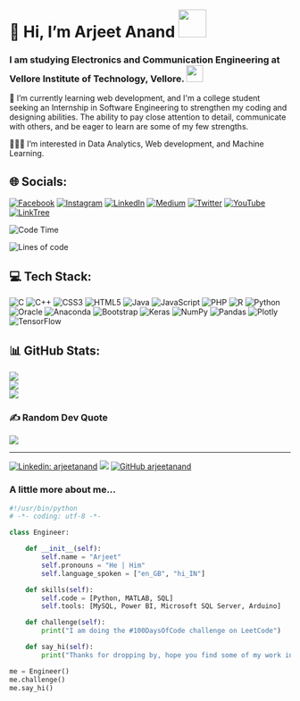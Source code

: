 # 👋 Hi, I’m Arjeet Anand  <img src="https://media.giphy.com/media/v1.Y2lkPTc5MGI3NjExaHRkczY0MjF5bDY0a2VpbHRoaTR5MGVnYjBmdDdrZnY3dGkjhutfyfydt0cGFzcSZlcD12MV9pbnRlcm5hbF9naWZfYnlfaWQmY3Q9cw/v0dGnTDFgEr68myH0C/giphy.gif" width="50">

### I am studying Electronics and Communication Engineering at Vellore Institute of Technology, Vellore. <img src="https://media.giphy.com/media/WUlplcMpOCEmTGBtBW/giphy.gif" width="30">

🌱 I’m currently learning web development, and I'm a college student seeking an Internship in Software Engineering to strengthen my coding and designing abilities. The ability to pay close attention to detail, communicate with others, and be eager to learn are some of my few strengths.

👩🏻‍💻 I’m interested in Data Analytics, Web development, and Machine Learning.

## 🌐 Socials:
[![Facebook](https://img.shields.io/badge/Facebook-%231877F2.svg?logo=Facebook&logoColor=white)](https://facebook.com/arjeetanand) [![Instagram](https://img.shields.io/badge/Instagram-%23E4405F.svg?logo=Instagram&logoColor=white)](https://instagram.com/arjeetanand) [![LinkedIn](https://img.shields.io/badge/LinkedIn-%230077B5.svg?logo=linkedin&logoColor=white)](https://linkedin.com/in/arjeetanand) [![Medium](https://img.shields.io/badge/Medium-12100E?logo=medium&logoColor=white)](https://medium.com/@arjeetanand) [![Twitter](https://img.shields.io/badge/Twitter-%231DA1F2.svg?logo=Twitter&logoColor=white)](https://twitter.com/arjeeet) [![YouTube](https://img.shields.io/badge/YouTube-%23FF0000.svg?logo=YouTube&logoColor=white)](https://www.youtube.com/channel/UCpuGGVs4YhVbUde7_neTRlg) [![LinkTree](https://img.shields.io/badge/LinkTree-%20-green)](https://linktr.ee/arjeetanand)

<!--START_SECTION:waka-->
![Code Time](http://img.shields.io/badge/Code%20Time-491%20hrs%2036%20mins-blue)

![Lines of code](https://img.shields.io/badge/From%20Hello%20World%20I%27ve%20Written-2.8%20million%20lines%20of%20code-blue)

## 💻 Tech Stack:
![C](https://img.shields.io/badge/c-%2300599C.svg?style=for-the-badge&logo=c&logoColor=white) ![C++](https://img.shields.io/badge/c++-%2300599C.svg?style=for-the-badge&logo=c%2B%2B&logoColor=white) ![CSS3](https://img.shields.io/badge/css3-%231572B6.svg?style=for-the-badge&logo=css3&logoColor=white) ![HTML5](https://img.shields.io/badge/html5-%23E34F26.svg?style=for-the-badge&logo=html5&logoColor=white) ![Java](https://img.shields.io/badge/java-%23ED8B00.svg?style=for-the-badge&logo=java&logoColor=white) ![JavaScript](https://img.shields.io/badge/javascript-%23323330.svg?style=for-the-badge&logo=javascript&logoColor=%23F7DF1E) ![PHP](https://img.shields.io/badge/php-%23777BB4.svg?style=for-the-badge&logo=php&logoColor=white) ![R](https://img.shields.io/badge/r-%23276DC3.svg?style=for-the-badge&logo=r&logoColor=white) ![Python](https://img.shields.io/badge/python-3670A0?style=for-the-badge&logo=python&logoColor=ffdd54) ![Oracle](https://img.shields.io/badge/Oracle-F80000?style=for-the-badge&logo=oracle&logoColor=white) ![Anaconda](https://img.shields.io/badge/Anaconda-%2344A833.svg?style=for-the-badge&logo=anaconda&logoColor=white) ![Bootstrap](https://img.shields.io/badge/bootstrap-%23563D7C.svg?style=for-the-badge&logo=bootstrap&logoColor=white) ![Keras](https://img.shields.io/badge/Keras-%23D00000.svg?style=for-the-badge&logo=Keras&logoColor=white) ![NumPy](https://img.shields.io/badge/numpy-%23013243.svg?style=for-the-badge&logo=numpy&logoColor=white) ![Pandas](https://img.shields.io/badge/pandas-%23150458.svg?style=for-the-badge&logo=pandas&logoColor=white) ![Plotly](https://img.shields.io/badge/Plotly-%233F4F75.svg?style=for-the-badge&logo=plotly&logoColor=white) ![TensorFlow](https://img.shields.io/badge/TensorFlow-%23FF6F00.svg?style=for-the-badge&logo=TensorFlow&logoColor=white)

## 📊 GitHub Stats:
![](https://github-readme-stats.vercel.app/api?username=Payal-283&theme=onedark&hide_border=false&include_all_commits=false&count_private=false)<br/>
![](https://github-readme-streak-stats.herokuapp.com/?user=Payal-283&theme=onedark&hide_border=false)<br/>
![](https://github-readme-stats.vercel.app/api/top-langs/?username=Payal-283&theme=onedark&hide_border=false&include_all_commits=false&count_private=false&layout=compact)

### ✍️ Random Dev Quote
![](https://quotes-github-readme.vercel.app/api?type=horizontal&theme=radical)

---




[![Linkedin: arjeetanand](https://img.shields.io/badge/-Shreyans-blue?style=flat-square&logo=Linkedin&logoColor=white&link=https://www.linkedin.com/in/2003-shreyans-shah/)](https://www.linkedin.com/in/2003-shreyans-shah/)
![](https://visitor-badge.laobi.icu/badge?page_id=Shreyans27.Shreyans27)
[![GitHub arjeetanand](https://img.shields.io/github/followers/Shreyans27?label=followers&logo=Github)](https://github.com/Shreyans27)

### A little more about me...

```python
#!/usr/bin/python
# -*- coding: utf-8 -*-

class Engineer:

    def __init__(self):
        self.name = "Arjeet"
        self.pronouns = "He | Him"
        self.language_spoken = ["en_GB", "hi_IN"]

    def skills(self):
        self.code = [Python, MATLAB, SQL]
        self.tools: [MySQL, Power BI, Microsoft SQL Server, Arduino]

    def challenge(self):
        print("I am doing the #100DaysOfCode challenge on LeetCode")

    def say_hi(self):
        print("Thanks for dropping by, hope you find some of my work interesting.")

me = Engineer()
me.challenge()
me.say_hi()
